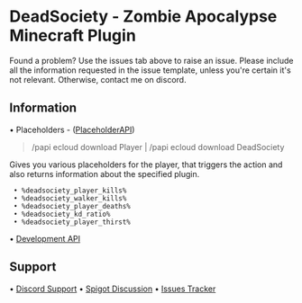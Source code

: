 
# DeadSociety - Zombie Apocalypse Minecraft Plugin


Found a problem? Use the issues tab above to raise an issue. Please include all the information requested in the issue template, unless you're certain it's not relevant. Otherwise, contact me on discord.

## Information

• Placeholders - ([PlaceholderAPI](https://github.com/PlaceholderAPI/PlaceholderAPI/wiki/Placeholders#plugin))
 
  > /papi ecloud download Player | /papi ecloud download DeadSociety
   
 Gives you various placeholders for the player, that triggers the action and also returns information about the specified plugin.
 
 ```
  • %deadsociety_player_kills% 
  • %deadsociety_walker_kills% 
  • %deadsociety_player_deaths% 
  • %deadsociety_kd_ratio%
  • %deadsociety_player_thirst%
```


• [Development API](https://github.com/Nosmakos/DeadSociety/wiki/Development-API)

## Support

• [Discord Support](https://discordapp.com/invite/9v7BsVv)
• [Spigot Discussion](https://www.spigotmc.org/threads/283082/)
• [Issues Tracker](https://github.com/Nosmakos/DeadSociety/issues)

